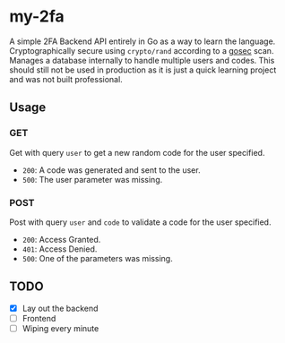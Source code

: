 # my-2fa
A simple 2FA Backend API entirely in Go as a way to learn the language. Cryptographically secure using `crypto/rand` according to a [gosec](https://github.com/securego/gosec) scan. Manages a database internally to handle multiple users and codes. This should still not be used in production as it is just a quick learning project and was not built professional.

## Usage
### GET
Get with query `user` to get a new random code for the user specified.

- `200`: A code was generated and sent to the user.
- `500`: The user parameter was missing.

### POST
Post with query `user` and `code` to validate a code for the user specified.

- `200`: Access Granted.
- `401`: Access Denied.
- `500`: One of the parameters was missing.

## TODO
- [x] Lay out the backend
- [ ] Frontend
- [ ] Wiping every minute
